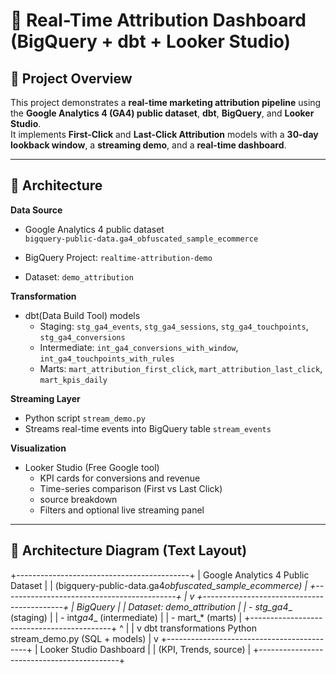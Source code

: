 # 🧭 Real-Time Attribution Dashboard (BigQuery + dbt + Looker Studio)

## 📌 Project Overview

This project demonstrates a **real-time marketing attribution pipeline** using the **Google Analytics 4 (GA4) public dataset**, **dbt**, **BigQuery**, and **Looker Studio**.  
It implements **First-Click** and **Last-Click Attribution** models with a **30-day lookback window**, a **streaming demo**, and a **real-time dashboard**.

---

## 🧩 Architecture

**Data Source**

- Google Analytics 4 public dataset  
  `bigquery-public-data.ga4_obfuscated_sample_ecommerce`

- BigQuery Project: `realtime-attribution-demo`
- Dataset: `demo_attribution`

**Transformation**

- dbt(Data Build Tool) models
  - Staging: `stg_ga4_events`, `stg_ga4_sessions`, `stg_ga4_touchpoints`, `stg_ga4_conversions`
  - Intermediate: `int_ga4_conversions_with_window`, `int_ga4_touchpoints_with_rules`
  - Marts: `mart_attribution_first_click`, `mart_attribution_last_click`, `mart_kpis_daily`

**Streaming Layer**

- Python script `stream_demo.py`
- Streams real-time events into BigQuery table `stream_events`

**Visualization**

- Looker Studio (Free Google tool)
  - KPI cards for conversions and revenue
  - Time-series comparison (First vs Last Click)
  - source breakdown
  - Filters and optional live streaming panel

---

## 🧱 Architecture Diagram (Text Layout)

+-------------------------------------------+
| Google Analytics 4 Public Dataset |
| (bigquery-public-data.ga4*obfuscated_sample_ecommerce) |
+-------------------------------------------+
|
v
+-------------------------------------------+
| BigQuery |
| Dataset: demo_attribution |
| - stg_ga4*_ (staging) |
| - int*ga4*_ (intermediate) |
| - mart\_\* (marts) |
+-------------------------------------------+
^ |
| v
dbt transformations Python stream_demo.py
(SQL + models)
|
v
+-------------------------------------------+
| Looker Studio Dashboard |
| (KPI, Trends, source) |
+-------------------------------------------+

